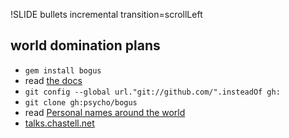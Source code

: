 !SLIDE bullets incremental transition=scrollLeft

## world domination plans

* `gem install bogus`
* read [the docs](https://www.relishapp.com/bogus/bogus/docs)
* `git config --global url."git://github.com/".insteadOf gh:`
* `git clone gh:psycho/bogus`
* read [Personal names around the world](http://www.w3.org/International/questions/qa-personal-names)
* [talks.chastell.net](http://talks.chastell.net)
